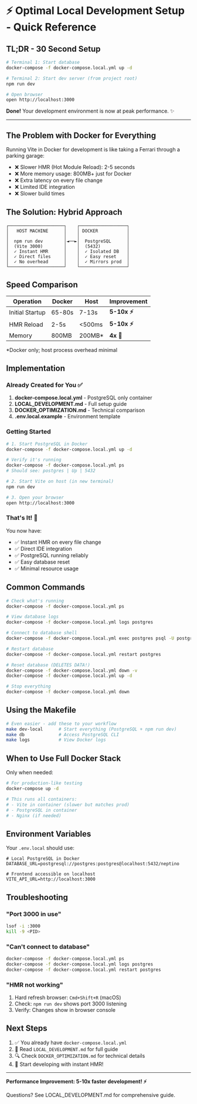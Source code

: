 # ⚡ Optimal Local Development Setup - Quick Reference

## TL;DR - 30 Second Setup

```bash
# Terminal 1: Start database
docker-compose -f docker-compose.local.yml up -d

# Terminal 2: Start dev server (from project root)
npm run dev

# Open browser
open http://localhost:3000
```

**Done!** Your development environment is now at peak performance. ✨

---

## The Problem with Docker for Everything

Running Vite in Docker for development is like taking a Ferrari through a parking garage:
- ❌ Slower HMR (Hot Module Reload): 2-5 seconds
- ❌ More memory usage: 800MB+ just for Docker
- ❌ Extra latency on every file change
- ❌ Limited IDE integration
- ❌ Slower build times

## The Solution: Hybrid Approach

```
┌─────────────────────┐    ┌──────────────────┐
│   HOST MACHINE      │    │ DOCKER           │
│                     │    │                  │
│  npm run dev        │◄──►│  PostgreSQL      │
│  (Vite 3000)        │    │  (5432)          │
│  ✓ Instant HMR      │    │  ✓ Isolated DB   │
│  ✓ Direct files     │    │  ✓ Easy reset    │
│  ✓ No overhead      │    │  ✓ Mirrors prod  │
└─────────────────────┘    └──────────────────┘
```

## Speed Comparison

| Operation | Docker | Host | Improvement |
|-----------|--------|------|-------------|
| Initial Startup | 65-80s | 7-13s | **5-10x ⚡** |
| HMR Reload | 2-5s | <500ms | **5-10x ⚡** |
| Memory | 800MB | 200MB* | **4x 💾** |

*Docker only; host process overhead minimal

## Implementation

### Already Created for You ✅

1. **docker-compose.local.yml** - PostgreSQL only container
2. **LOCAL_DEVELOPMENT.md** - Full setup guide
3. **DOCKER_OPTIMIZATION.md** - Technical comparison
4. **.env.local.example** - Environment template

### Getting Started

```bash
# 1. Start PostgreSQL in Docker
docker-compose -f docker-compose.local.yml up -d

# Verify it's running
docker-compose -f docker-compose.local.yml ps
# Should see: postgres | Up | 5432

# 2. Start Vite on host (in new terminal)
npm run dev

# 3. Open your browser
open http://localhost:3000
```

### That's It! 🎉

You now have:
- ✅ Instant HMR on every file change
- ✅ Direct IDE integration
- ✅ PostgreSQL running reliably
- ✅ Easy database reset
- ✅ Minimal resource usage

## Common Commands

```bash
# Check what's running
docker-compose -f docker-compose.local.yml ps

# View database logs
docker-compose -f docker-compose.local.yml logs postgres

# Connect to database shell
docker-compose -f docker-compose.local.yml exec postgres psql -U postgres -d neptino

# Restart database
docker-compose -f docker-compose.local.yml restart postgres

# Reset database (DELETES DATA!)
docker-compose -f docker-compose.local.yml down -v
docker-compose -f docker-compose.local.yml up -d

# Stop everything
docker-compose -f docker-compose.local.yml down
```

## Using the Makefile

```bash
# Even easier - add these to your workflow
make dev-local      # Start everything (PostgreSQL + npm run dev)
make db             # Access PostgreSQL CLI
make logs           # View Docker logs
```

## When to Use Full Docker Stack

Only when needed:
```bash
# For production-like testing
docker-compose up -d

# This runs all containers:
# - Vite in container (slower but matches prod)
# - PostgreSQL in container
# - Nginx (if needed)
```

## Environment Variables

Your `.env.local` should use:

```env
# Local PostgreSQL in Docker
DATABASE_URL=postgresql://postgres:postgres@localhost:5432/neptino

# Frontend accessible on localhost
VITE_API_URL=http://localhost:3000
```

## Troubleshooting

### "Port 3000 in use"
```bash
lsof -i :3000
kill -9 <PID>
```

### "Can't connect to database"
```bash
docker-compose -f docker-compose.local.yml ps
docker-compose -f docker-compose.local.yml logs postgres
docker-compose -f docker-compose.local.yml restart postgres
```

### "HMR not working"
1. Hard refresh browser: `Cmd+Shift+R` (macOS)
2. Check: `npm run dev` shows port 3000 listening
3. Verify: Changes show in browser console

## Next Steps

1. ✅ You already have `docker-compose.local.yml`
2. 📖 Read `LOCAL_DEVELOPMENT.md` for full guide
3. 🔍 Check `DOCKER_OPTIMIZATION.md` for technical details
4. 🚀 Start developing with instant HMR!

---

**Performance Improvement: 5-10x faster development! ⚡**

Questions? See LOCAL_DEVELOPMENT.md for comprehensive guide.
